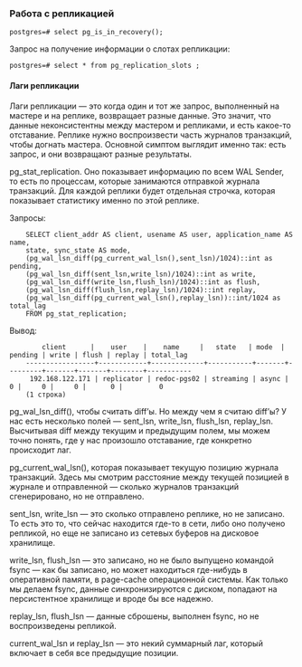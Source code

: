 ### Работа с репликацией

    postgres=# select pg_is_in_recovery();
    
Запрос на получение информации о слотах репликации:

    postgres=# select * from pg_replication_slots ;

#### Лаги репликации

Лаги репликации — это когда один и тот же запрос, выполненный на мастере и на реплике, возвращает разные данные. Это значит, что данные неконсистентны между мастером и репликами, и есть какое-то отставание. Реплике нужно воспроизвести часть журналов транзакций, чтобы догнать мастера. Основной симптом выглядит именно так: есть запрос, и они возвращают разные результаты.

pg_stat_replication. Оно показывает информацию по всем WAL Sender, то есть по процессам, которые занимаются отправкой журнала транзакций. Для каждой реплики будет отдельная строчка, которая показывает статистику именно по этой реплике.

Запросы:

        SELECT client_addr AS client, usename AS user, application_name AS name,
        state, sync_state AS mode,
        (pg_wal_lsn_diff(pg_current_wal_lsn(),sent_lsn)/1024)::int as pending,
        (pg_wal_lsn_diff(sent_lsn,write_lsn)/1024)::int as write,
        (pg_wal_lsn_diff(write_lsn,flush_lsn)/1024)::int as flush,
        (pg_wal_lsn_diff(flush_lsn,replay_lsn)/1024)::int replay,
        (pg_wal_lsn_diff(pg_current_wal_lsn(),replay_lsn))::int/1024 as total_lag
        FROM pg_stat_replication;
        
Вывод:        

            client      |    user    |    name     |   state   | mode  | pending | write | flush | replay | total_lag 
        -----------------+------------+-------------+-----------+-------+---------+-------+-------+--------+-----------
         192.168.122.171 | replicator | redoc-pgs02 | streaming | async |       0 |     0 |     0 |      0 |         0
        (1 строка)

 pg_wal_lsn_diff(), чтобы считать diff’ы. Но между чем я считаю diff’ы? У нас есть несколько полей — sent_lsn, write_lsn, flush_lsn, replay_lsn. Высчитывая diff между текущим и предыдущим полем, мы можем точно понять, где у нас произошло отставание, где конкретно происходит лаг.
 
pg_current_wal_lsn(), которая показывает текущую позицию журнала транзакций. Здесь мы смотрим расстояние между текущей позицией в журнале и отправленной — сколько журналов транзакций сгенерировано, но не отправлено.

sent_lsn, write_lsn — это сколько отправлено реплике, но не записано. То есть это то, что сейчас находится где-то в сети, либо оно получено репликой, но еще не записано из сетевых буферов на дисковое хранилище.

write_lsn, flush_lsn — это записано, но не было выпущено командой fsync — как бы записано, но может находиться где-нибудь в оперативной памяти, в page-cache операционной системы. Как только мы делаем fsync, данные синхронизируются с диском, попадают на персистентное хранилище и вроде бы все надежно.

replay_lsn, flush_lsn — данные сброшены, выполнен fsync, но не воспроизведены репликой.

current_wal_lsn и replay_lsn — это некий суммарный лаг, который включает в себя все предыдущие позиции.




